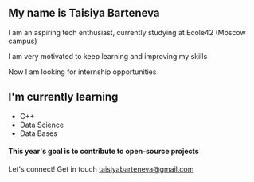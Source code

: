 ## My name is Taisiya Barteneva

I am an aspiring tech enthusiast, currently studying at Ecole42 (Moscow campus)

I am very motivated to keep learning and improving my skills

Now I am looking for internship opportunities

## I'm currently learning
- C++
- Data Science
- Data Bases

#### This year's goal is to contribute to open-source projects


Let's connect!
Get in touch taisiyabarteneva@gmail.com
